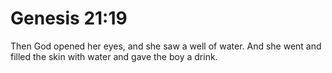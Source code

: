# Genesis 21:19

Then God opened her eyes, and she saw a well of water. And she went and filled the skin with water and gave the boy a drink.
